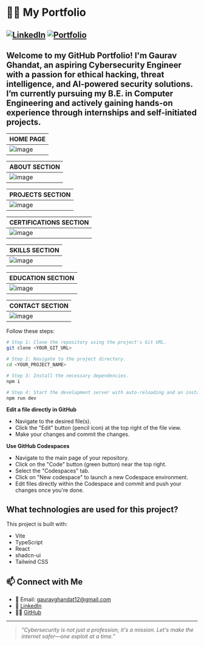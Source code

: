 # 👨‍💻 My Portfolio

[![LinkedIn](https://img.shields.io/badge/LinkedIn-0077B5?style=for-the-badge&logo=linkedin&logoColor=white)](https://www.linkedin.com/in/gaurav-ghandat-68a5a22b4/)
[![Portfolio](https://img.shields.io/badge/Portfolio-000?style=for-the-badge&logo=vercel&logoColor=white)](https://my-portfolio-lgfc.vercel.app/)
---

Welcome to my GitHub Portfolio! I'm **Gaurav Ghandat**, an aspiring **Cybersecurity Engineer** with a passion for ethical hacking, threat intelligence, and AI-powered security solutions. I’m currently pursuing my **B.E. in Computer Engineering** and actively gaining hands-on experience through internships and self-initiated projects.
---

| **HOME PAGE** |
|-----------------------------|
| ![image](https://github.com/user-attachments/assets/6ae8412a-61d4-4ced-bbba-6cbe59ffb52e)|

| **ABOUT SECTION** |
|-----------------------------|
|![image](https://github.com/user-attachments/assets/b54f3b9a-89f2-4b86-aee2-1aa45e544c5e)|

| **PROJECTS SECTION** |
|-----------------------------|
|![image](https://github.com/user-attachments/assets/a3575c88-f001-4c10-b1d4-ced816e86972)|

| **CERTIFICATIONS SECTION** |
|-----------------------------|
|![image](https://github.com/user-attachments/assets/d32c356b-7f01-4917-b769-790e5e7a3d09)|

| **SKILLS SECTION** |
|-----------------------------|
|![image](https://github.com/user-attachments/assets/c7312a14-b450-489d-a0be-ee469ee8c0a8)|

| **EDUCATION SECTION** |
|-----------------------------|
|![image](https://github.com/user-attachments/assets/299d20fc-7739-4604-b5f0-83515f0fd68c)|

| **CONTACT SECTION** |
|-----------------------------|
|![image](https://github.com/user-attachments/assets/4119e30a-8811-4eb3-b26f-52dd4f51250b)|


Follow these steps:

```sh
# Step 1: Clone the repository using the project's Git URL.
git clone <YOUR_GIT_URL>

# Step 2: Navigate to the project directory.
cd <YOUR_PROJECT_NAME>

# Step 3: Install the necessary dependencies.
npm i

# Step 4: Start the development server with auto-reloading and an instant preview.
npm run dev
```

**Edit a file directly in GitHub**

- Navigate to the desired file(s).
- Click the "Edit" button (pencil icon) at the top right of the file view.
- Make your changes and commit the changes.

**Use GitHub Codespaces**

- Navigate to the main page of your repository.
- Click on the "Code" button (green button) near the top right.
- Select the "Codespaces" tab.
- Click on "New codespace" to launch a new Codespace environment.
- Edit files directly within the Codespace and commit and push your changes once you're done.

## What technologies are used for this project?

This project is built with:

- Vite
- TypeScript
- React
- shadcn-ui
- Tailwind CSS

## 📫 Connect with Me

- 📧 Email: gauravghandat12@gmail.com  
- 💼 [LinkedIn](https://www.linkedin.com/in/gaurav-ghandat-68a5a22b4/)  
- 🧑‍💻 [GitHub](https://github.com/GauravGhandat-23)

---

> *“Cybersecurity is not just a profession, it's a mission. Let's make the internet safer—one exploit at a time.”*
